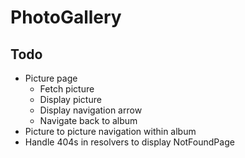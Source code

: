 # PhotoGallery

## Todo

* Picture page
    * Fetch picture
    * Display picture
    * Display navigation arrow
    * Navigate back to album
* Picture to picture navigation within album
* Handle 404s in resolvers to display NotFoundPage

